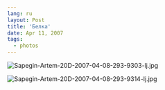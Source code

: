 ```yaml
---
lang: ru
layout: Post
title: 'Белка'
date: Apr 11, 2007
tags:
  - photos
---
```


![Sapegin-Artem-20D-2007-04-08-293-9303-lj.jpg](upload://Sapegin-Artem-20D-2007-04-08-293-9303-lj.jpg)

<!--more-->

![Sapegin-Artem-20D-2007-04-08-293-9314-lj.jpg](upload://Sapegin-Artem-20D-2007-04-08-293-9314-lj.jpg)
